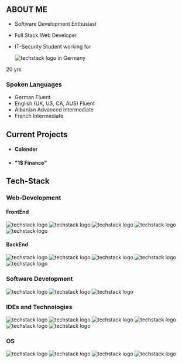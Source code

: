 ## ABOUT ME
- Software Development Enthusiast
- Full Stack Web Developer
- IT-Security Student working for
  
  ![techstack logo](https://readme-components.vercel.app/api?component=logo&logo=bosch&textfill=red&fill=white&text=false&animation=spin) in Germany

20 yrs

### Spoken Languages
- German                      Fluent
- English (UK, US, CA, AUS)   Fluent
- Albanian                    Advanced Intermediate
- French                      Intermediate                  

## Current Projects

- #### Calender
- #### "1$ Finance"


## Tech-Stack

### Web-Development 

#### FrontEnd
![techstack logo](https://readme-components.vercel.app/api?component=logo&logo=tailwindcss&textfill=318bd1&text=false&fill=white)
![techstack logo](https://readme-components.vercel.app/api?component=logo&logo=JavaScript&text=false&textfill=FFFF00&fill=black)
![techstack logo](https://readme-components.vercel.app/api?component=logo&logo=CSS3&fill=white&textfill=blue&text=false)
![techstack logo](https://readme-components.vercel.app/api?component=logo&logo=react&text=false&animation=spin&textfill=lightblue&fill=black)
![techstack logo](https://readme-components.vercel.app/api?component=logo&logo=HTML5&fill=white&textfill=darkorange&text=false)


#### BackEnd
![techstack logo](https://readme-components.vercel.app/api?component=logo&logo=node.js&textfill=green&fill=white&text=false)
![techstack logo](https://readme-components.vercel.app/api?component=logo&logo=sqlite&textfill=318bd1&text=false&fill=white)
![techstack logo](https://readme-components.vercel.app/api?component=logo&logo=mongoDB&fill=white&textfill=green&text=false)
![techstack logo](https://readme-components.vercel.app/api?component=logo&logo=microsoftazure&fill=white&textfill=blue&text=false)
![techstack logo](https://readme-components.vercel.app/api?component=logo&logo=mariadb&fill=white&textfill=lightblue&text=false)

### Software Development
![techstack logo](https://readme-components.vercel.app/api?component=logo&logo=CPlusPlus&text=false&textfill=33a9cf&fill=white)
![techstack logo](https://readme-components.vercel.app/api?component=logo&logo=Python&text=false&textfill=black&fill=white)
![techstack logo](https://readme-components.vercel.app/api?component=logo&logo=CSharp&text=false&textfill=a933cf&fill=white)

### IDEs and Technologies
![techstack logo](https://readme-components.vercel.app/api?component=logo&logo=jetbrains&fill=white&textfill=black&text=false)
![techstack logo](https://readme-components.vercel.app/api?component=logo&logo=unrealengine&fill=white&textfill=black&text=false)
![techstack logo](https://readme-components.vercel.app/api?component=logo&logo=unity&fill=white&textfill=black&text=false)
![techstack logo](https://readme-components.vercel.app/api?component=logo&logo=blender&fill=white&textfill=darkorange&text=false)
![techstack logo](https://readme-components.vercel.app/api?component=logo&logo=Github&fill=white&textfill=black&text=false)
![techstack logo](https://readme-components.vercel.app/api?component=logo&logo=docker&fill=white&textfill=blue&text=false)

### OS
![techstack logo](https://readme-components.vercel.app/api?component=logo&logo=Windows&fill=white&textfill=318bd1&text=false)
![techstack logo](https://readme-components.vercel.app/api?component=logo&logo=debian&fill=white&textfill=red&text=false)
![techstack logo](https://readme-components.vercel.app/api?component=logo&logo=apple&fill=white&text=false&textfill=black)
![techstack logo](https://readme-components.vercel.app/api?component=logo&logo=raspberrypi&fill=white&textfill=red&text=false)
